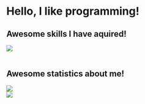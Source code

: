 # Hello, I like programming!

## Awesome skills I have aquired!
<a href="https://skillicons.dev">
    <img src="https://skillicons.dev/icons?i=stackoverflow,py,selenium,js,css,html,react,nodejs,tailwind,vite,mysql,lua"/>
</a>
<br>
<br>

## Awesome statistics about me!
<a href="https://github.com/anuraghazra/github-readme-stats">
  <img src="https://github-readme-stats.vercel.app/api/top-langs/?username=erihedDev&layout=compact&hide=c,cmake,php,vim+script,objective-c,roff,makefile,lua,c%2B%2B,batchfile&theme=dracula&langs_count=10&hide_border=true" />
</a>
<br>
<a href="https://github.com/anuraghazra/github-readme-stats">
  <img src="https://github-readme-stats.vercel.app/api?username=erihedDev&show_icons=true&theme=dracula&count_private=true&hide_border=true&bg_color=#22272e" />
</a>
